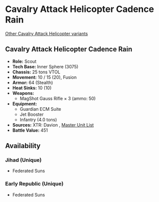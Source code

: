 # Cavalry Attack Helicopter Cadence Rain 

[Other Cavalry Attack Helicopter variants](../cavalry_attack_helicopter.md) 

## Cavalry Attack Helicopter Cadence Rain 

- **Role:** Scout 
- **Tech Base:** Inner Sphere (3075) 
- **Chassis:** 25 tons VTOL 
- **Movement:** 10 / 15 (20), Fusion 
- **Armor:** 64 (Stealth) 
- **Heat Sinks:** 10 (10) 
- **Weapons:** 
  - MagShot Gauss Rifle × 3 (ammo: 50) 
- **Equipment:** 
  - Guardian ECM Suite 
  - Jet Booster 
  - Infantry (4.0 tons) 
- **Sources:** XTR: Davion , [Master Unit List](http://masterunitlist.info/Unit/Details/508) 
- **Battle Value:** 451 

## Availability 

### Jihad (Unique) 

- Federated Suns 

### Early Republic (Unique) 

- Federated Suns 

